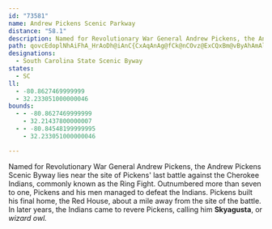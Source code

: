 ```yaml
---
id: "73581"
name: Andrew Pickens Scenic Parkway
distance: "58.1"
description: Named for Revolutionary War General Andrew Pickens, the Andrew Pickens Scenic Byway lies near the site of Pickens' last battle against the Cherokee Indians, commonly known as the Ring Fight.
path: qovcEdoplNhAiFhA_HrAoDh@iAnC{CxAqAnAg@fCk@nCOvz@ExCQxBm@vByAhAmAlAqBdAsDNeBDsCAcKMkFDuDl@kD|A{ExB\XLd@~DEx@cDQcAYi@]cFaD}Au@sCmB_B}AmCaD
designations:
  - South Carolina State Scenic Byway
states:
  - SC
ll:
  - -80.8627469999999
  - 32.233051000000046
bounds:
  - - -80.8627469999999
    - 32.21437800000007
  - - -80.84548199999995
    - 32.233051000000046

---
```


Named for Revolutionary War General Andrew Pickens, the Andrew Pickens Scenic Byway lies near the site of Pickens' last battle against the Cherokee Indians, commonly known as the Ring Fight. Outnumbered more than seven to one, Pickens and his men managed to defeat the Indians. Pickens built his final home, the Red House, about a mile away from the site of the battle. In later years, the Indians  came to revere Pickens, calling him __Skyagusta__, or _wizard owl._
